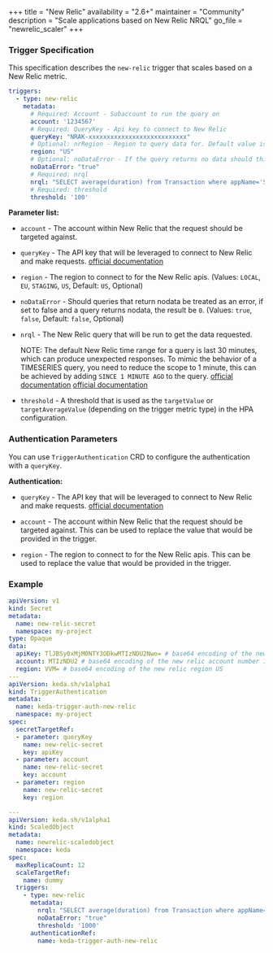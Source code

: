+++
title = "New Relic"
availability = "2.6+"
maintainer = "Community"
description = "Scale applications based on New Relic NRQL"
go_file = "newrelic_scaler"
+++

### Trigger Specification

This specification describes the `new-relic` trigger that scales based on a New Relic metric.

```yaml
triggers:
  - type: new-relic
    metadata:
      # Required: Account - Subaccount to run the query on
      account: '1234567'
      # Required: QueryKey - Api key to connect to New Relic
      queryKey: "NRAK-xxxxxxxxxxxxxxxxxxxxxxxxxxx"
      # Optional: nrRegion - Region to query data for. Default value is US.
      region: "US"
      # Optional: noDataError - If the query returns no data should this be treated as an error. Default value is false.
      noDataError: "true"
      # Required: nrql
      nrql: "SELECT average(duration) from Transaction where appName='SITE'"
      # Required: threshold
      threshold: '100'
```

**Parameter list:**

- `account` - The account within New Relic that the request should be targeted against.
- `queryKey` - The API key that will be leveraged to connect to New Relic and make requests. [official documentation](https://docs.newrelic.com/docs/apis/intro-apis/new-relic-api-keys/)
- `region` - The region to connect to for the New Relic apis. (Values: `LOCAL`, `EU`, `STAGING`, `US`, Default: `US`, Optional)
- `noDataError` - Should queries that return nodata be treated as an error, if set to false and a query returns nodata, the result be `0`. (Values: `true`, `false`, Default: `false`, Optional)
- `nrql` - The New Relic query that will be run to get the data requested.

  NOTE: The default New Relic time range for a query is last 30 minutes, which can produce unexpected responses. To mimic the behavior of a TIMESERIES query, you need to reduce the scope to 1 minute, this can be achieved by adding `SINCE 1 MINUTE AGO` to the query.
 [official documentation](https://docs.newrelic.com/docs/query-your-data/nrql-new-relic-query-language/get-started/introduction-nrql-new-relics-query-language/) [official documentation](https://docs.newrelic.com/docs/query-your-data/nrql-new-relic-query-language/get-started/introduction-nrql-new-relics-query-language/)
- `threshold` - A threshold that is used as the `targetValue` or `targetAverageValue` (depending on the trigger metric type) in the HPA configuration.

### Authentication Parameters

You can use `TriggerAuthentication` CRD to configure the authentication with a `queryKey`.

**Authentication:**

- `queryKey` - The API key that will be leveraged to connect to New Relic and make requests. [official documentation](https://docs.newrelic.com/docs/apis/intro-apis/new-relic-api-keys/)

- `account` - The account within New Relic that the request should be targeted against. This can be used to replace the value that would be provided in the trigger.

- `region` - The region to connect to for the New Relic apis. This can be used to replace the value that would be provided in the trigger.

### Example

```yaml
apiVersion: v1
kind: Secret
metadata:
  name: new-relic-secret
  namespace: my-project
type: Opaque
data:
  apiKey: TlJBSy0xMjM0NTY3ODkwMTIzNDU2Nwo= # base64 encoding of the new relic api key NRAK-12345678901234567
  account: MTIzNDU2 # base64 encoding of the new relic account number 123456
  region: VVM= # base64 encoding of the new relic region US
---
apiVersion: keda.sh/v1alpha1
kind: TriggerAuthentication
metadata:
  name: keda-trigger-auth-new-relic
  namespace: my-project
spec:
  secretTargetRef:
  - parameter: queryKey
    name: new-relic-secret
    key: apiKey
  - parameter: account
    name: new-relic-secret
    key: account
  - parameter: region
    name: new-relic-secret
    key: region

---
apiVersion: keda.sh/v1alpha1
kind: ScaledObject
metadata:
  name: newrelic-scaledobject
  namespace: keda
spec:
  maxReplicaCount: 12
  scaleTargetRef:
    name: dummy
  triggers:
    - type: new-relic
      metadata:
        nrql: "SELECT average(duration) from Transaction where appName='SITE'"
        noDataError: "true"
        threshold: '1000'
      authenticationRef:
        name: keda-trigger-auth-new-relic
```
